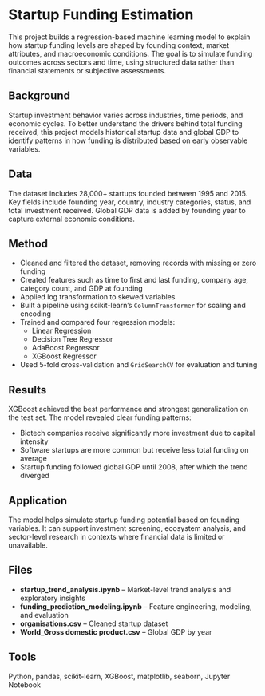 # Startup Funding Estimation

This project builds a regression-based machine learning model to explain how startup funding levels are shaped by founding context, market attributes, and macroeconomic conditions. The goal is to simulate funding outcomes across sectors and time, using structured data rather than financial statements or subjective assessments.

## Background

Startup investment behavior varies across industries, time periods, and economic cycles. To better understand the drivers behind total funding received, this project models historical startup data and global GDP to identify patterns in how funding is distributed based on early observable variables.

## Data

The dataset includes 28,000+ startups founded between 1995 and 2015. Key fields include founding year, country, industry categories, status, and total investment received. Global GDP data is added by founding year to capture external economic conditions.

## Method

- Cleaned and filtered the dataset, removing records with missing or zero funding
- Created features such as time to first and last funding, company age, category count, and GDP at founding
- Applied log transformation to skewed variables
- Built a pipeline using scikit-learn’s `ColumnTransformer` for scaling and encoding
- Trained and compared four regression models:
  - Linear Regression  
  - Decision Tree Regressor  
  - AdaBoost Regressor  
  - XGBoost Regressor
- Used 5-fold cross-validation and `GridSearchCV` for evaluation and tuning

## Results

XGBoost achieved the best performance and strongest generalization on the test set. The model revealed clear funding patterns:

- Biotech companies receive significantly more investment due to capital intensity
- Software startups are more common but receive less total funding on average
- Startup funding followed global GDP until 2008, after which the trend diverged

## Application

The model helps simulate startup funding potential based on founding variables. It can support investment screening, ecosystem analysis, and sector-level research in contexts where financial data is limited or unavailable.

## Files

- **startup_trend_analysis.ipynb** – Market-level trend analysis and exploratory insights
- **funding_prediction_modeling.ipynb** – Feature engineering, modeling, and evaluation
- **organisations.csv** – Cleaned startup dataset
- **World_Gross domestic product.csv** – Global GDP by year

## Tools

Python, pandas, scikit-learn, XGBoost, matplotlib, seaborn, Jupyter Notebook
